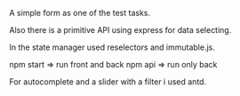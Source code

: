 A simple form as one of the test tasks.

Also there is a primitive API using express for data selecting.

In the state manager used reselectors and immutable.js.

npm start => run front and back
npm api => run only back

For autocomplete and a slider with a filter i used antd.
